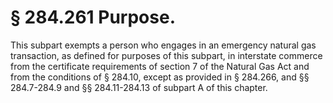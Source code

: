 # § 284.261   Purpose.

This subpart exempts a person who engages in an emergency natural gas transaction, as defined for purposes of this subpart, in interstate commerce from the certificate requirements of section 7 of the Natural Gas Act and from the conditions of § 284.10, except as provided in § 284.266, and §§ 284.7-284.9 and §§ 284.11-284.13 of subpart A of this chapter.




